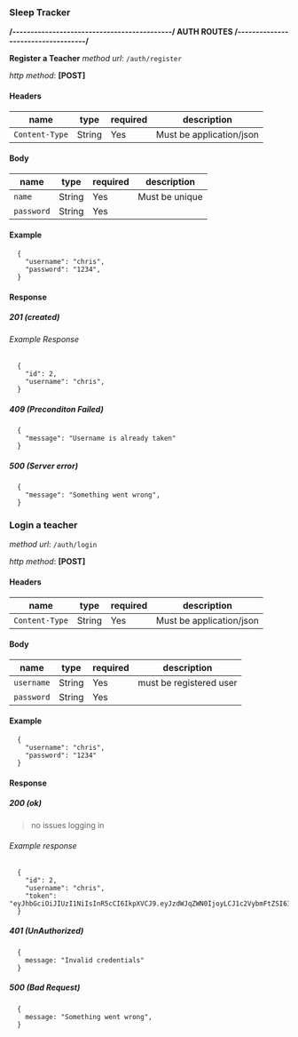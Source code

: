 ### Sleep Tracker ###

**/--------------------------------------------/ AUTH ROUTES /-----------------------------------/**

**Register a Teacher**
_method url_: `/auth/register`

_http method_: **[POST]**

#### Headers

| name           | type   | required | description              |
| -------------- | ------ | -------- | ------------------------ |
| `Content-Type` | String | Yes      | Must be application/json |

#### Body

| name         | type   | required | description            |
| ------------ | ------ | -------- | --------------         |
| `name`       | String | Yes      | Must be unique         |
| `password`   | String | Yes      |                        |


#### Example

```
  {
    "username": "chris",
    "password": "1234",
  }
```

#### Response

##### 201 (created)

###### Example Response

```
  {
    "id": 2,
    "username": "chris",
  }
```

##### 409 (Preconditon Failed)

```
  {
    "message": "Username is already taken"
  }
```

##### 500 (Server error)

```
  {
    "message": "Something went wrong",
  }
```


### **Login a teacher**

_method url_: `/auth/login`

_http method_: **[POST]**

#### Headers

| name           | type   | required | description              |
| -------------- | ------ | -------- | ------------------------ |
| `Content-Type` | String | Yes      | Must be application/json |

#### Body

| name       | type   | required | description             |
| ---------- | ------ | -------- | ----------------------- |
| `username` | String | Yes      | must be registered user |
| `password` | String | Yes      |                         |

#### Example

```
  {
    "username": "chris",
    "password": "1234"
  }
```

#### Response

##### 200 (ok)

> no issues logging in

###### Example response

```
  {
    "id": 2,
    "username": "chris",
    "token": "eyJhbGciOiJIUzI1NiIsInR5cCI6IkpXVCJ9.eyJzdWJqZWN0IjoyLCJ1c2VybmFtZSI6Im1pY2hhZWwiLCJpYXQiOjE1NjQ0MDY4OTQsImV4cCI6MTU2NDQ1MDA5NH0.sbuq8MfwUEaqjcdMEFgCLsxlNvnrpX9UndYIMKli14s"
  }
```


##### 401 (UnAuthorized)

```
  {
    message: "Invalid credentials"
  }
```

##### 500 (Bad Request)

```
  {
    message: "Something went wrong",
  }
```